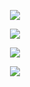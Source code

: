 

<p align="center"> <img src="https://activity-graph.herokuapp.com/graph?username=aox0&bg_color=0d1117&color=ffffff&line=31d32b&point=ffffff&area=true&hide_border=true" align="center" /> </p>

<p align="center"> <img src="http://github-readme-streak-stats.herokuapp.com?user=AOx0&theme=github-dark&hide_border=true&date_format=M%20j%5B%2C%20Y%5D" align="center" /> </p>

<p align="center"> <img src="https://github-readme-stats.vercel.app/api?username=aox0&show_icons=true&theme=github_dark&include_all_commits=true" align="center" /> </p>

<p align="center"> <img src="https://github-readme-stats.vercel.app/api/top-langs/?username=aox0&layout=compact&theme=github_dark" align="center" /> </p>
<!--
**AOx0/AOx0** is a ✨ _special_ ✨ repository because its `README.md` (this file) appears on your GitHub profile.

Here are some ideas to get you started:

- 🔭 I’m currently working on ...
- 🌱 I’m currently learning ...
- 👯 I’m looking to collaborate on ...
- 🤔 I’m looking for help with ...
- 💬 Ask me about ...
- 📫 How to reach me: ...
- 😄 Pronouns: ...
- ⚡ Fun fact: ...
-->
